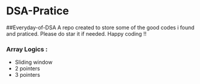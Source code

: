 # DSA-Pratice
##Everyday-of-DSA
A repo created to store some of the good codes i found and praticed.
Please do star it if needed.
Happy coding !!


### Array Logics : 

 - Sliding window
 - 2 pointers
 - 3 pointers

